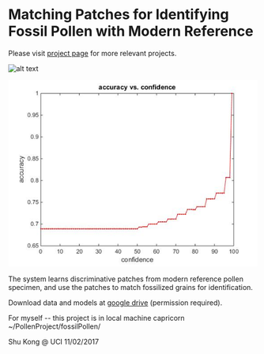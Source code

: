 # Matching Patches for Identifying Fossil Pollen with Modern Reference

Please visit [project page](http://www.ics.uci.edu/~fowlkes/bioshape/index.html) for more relevant projects.

![alt text](http://www.ics.uci.edu/~skong2/img/patchMatch.jpg "matching")

![alt text](https://github.com/aimerykong/Identify-Fossil-Pollen-with-Modern-Reference/blob/master/accuracy_vs_confidence.jpg)


The system learns discriminative patches from modern reference pollen specimen, and use the patches to match fossilized grains for identification.


Download data and models at [google drive](https://drive.google.com/drive/folders/1NBNUAlZ5t4KdXuyRpr2YNilrJcETg8FV?usp=sharing) (permission required).


For myself -- this project is in local machine capricorn ~/PollenProject/fossilPollen/

Shu Kong @ UCI
11/02/2017



